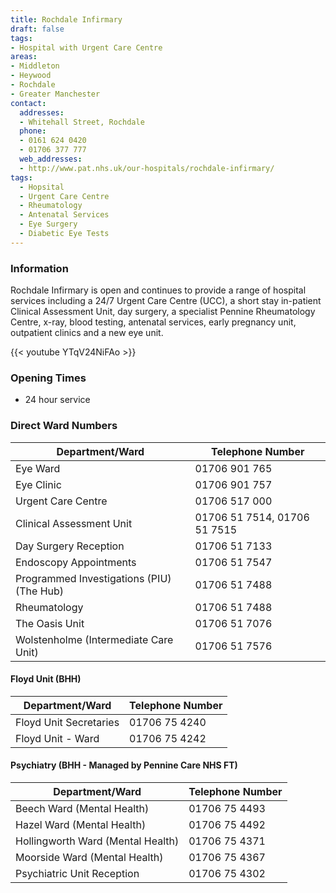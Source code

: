 ```yaml
---
title: Rochdale Infirmary
draft: false
tags:
- Hospital with Urgent Care Centre
areas:
- Middleton
- Heywood
- Rochdale
- Greater Manchester
contact:
  addresses:
  - Whitehall Street, Rochdale
  phone:
  - 0161 624 0420
  - 01706 377 777
  web_addresses:
  - http://www.pat.nhs.uk/our-hospitals/rochdale-infirmary/
tags:
  - Hopsital
  - Urgent Care Centre
  - Rheumatology
  - Antenatal Services
  - Eye Surgery
  - Diabetic Eye Tests
---
```


### Information

Rochdale Infirmary is open and continues to provide a range of hospital
services including a 24/7 Urgent Care Centre (UCC), a short stay in-patient
Clinical Assessment Unit, day surgery, a specialist Pennine Rheumatology
Centre, x-ray, blood testing, antenatal services, early pregnancy unit,
outpatient clinics and a new eye unit.


{{< youtube YTqV24NiFAo >}}

### Opening Times
* 24 hour service

### Direct Ward Numbers

| Department/Ward                           | Telephone Number             |
| ----------------                          | ----------------             |
| Eye Ward                                  | 01706 901 765                |
| Eye Clinic                                  | 01706 901 757                |
| Urgent Care Centre                        | 01706 517 000                |
| Clinical Assessment Unit                  | 01706 51 7514, 01706 51 7515 |
| Day Surgery Reception                     | 01706 51 7133                |
| Endoscopy Appointments                    | 01706 51 7547                |
| Programmed Investigations (PIU) (The Hub) | 01706 51 7488                |
| Rheumatology                              | 01706 51 7488                |
| The Oasis Unit                            | 01706 51 7076                |
| Wolstenholme (Intermediate Care Unit)     | 01706 51 7576                |

#### Floyd Unit (BHH)

| Department/Ward        | Telephone Number |
| ----------------       | ---------------- |
| Floyd Unit Secretaries | 01706 75 4240    |
| Floyd Unit - Ward      | 01706 75 4242    |

#### Psychiatry (BHH - Managed by Pennine Care NHS FT)

| Department/Ward                   | Telephone Number |
| ----------------                  | ---------------- |
| Beech Ward (Mental Health)        | 01706 75 4493    |
| Hazel Ward (Mental Health)        | 01706 75 4492    |
| Hollingworth Ward (Mental Health) | 01706 75 4371    |
| Moorside Ward (Mental Health)     | 01706 75 4367    |
| Psychiatric Unit Reception        | 01706 75 4302    |

